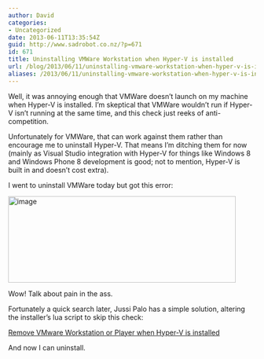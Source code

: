 ```yaml
---
author: David
categories:
- Uncategorized
date: 2013-06-11T13:35:54Z
guid: http://www.sadrobot.co.nz/?p=671
id: 671
title: Uninstalling VMWare Workstation when Hyper-V is installed
url: /blog/2013/06/11/uninstalling-vmware-workstation-when-hyper-v-is-installed/
aliases: /2013/06/11/uninstalling-vmware-workstation-when-hyper-v-is-installed/
---
```


Well, it was annoying enough that VMWare doesn’t launch on my machine when Hyper-V is installed. I’m skeptical that VMWare wouldn’t run if Hyper-V isn’t running at the same time, and this check just reeks of anti-competition.

Unfortunately for VMWare, that can work against them rather than encourage me to uninstall Hyper-V. That means I’m ditching them for now (mainly as Visual Studio integration with Hyper-V for things like Windows 8 and Windows Phone 8 development is good; not to mention, Hyper-V is built in and doesn’t cost extra).

I went to uninstall VMWare today but got this error:

[<img title="image" style="border-top: 0px; border-right: 0px; background-image: none; border-bottom: 0px; padding-top: 0px; padding-left: 0px; border-left: 0px; display: inline; padding-right: 0px" border="0" alt="image" src="http://www.sadrobot.co.nz/wp-content/uploads/2013/06/image_thumb.png" width="463" height="176" />](http://www.sadrobot.co.nz/wp-content/uploads/2013/06/image.png)

Wow! Talk about pain in the ass.

Fortunately a quick search later, Jussi Palo has a simple solution, altering the installer’s lua script to skip this check:

<a title="Remove VMware Workstation or Player when Hyper-V is installed" href="http://blog.jussipalo.com/2012/06/remove-vmware-workstation-or-player.html" target="_blank">Remove VMware Workstation or Player when Hyper-V is installed</a>

And now I can uninstall.